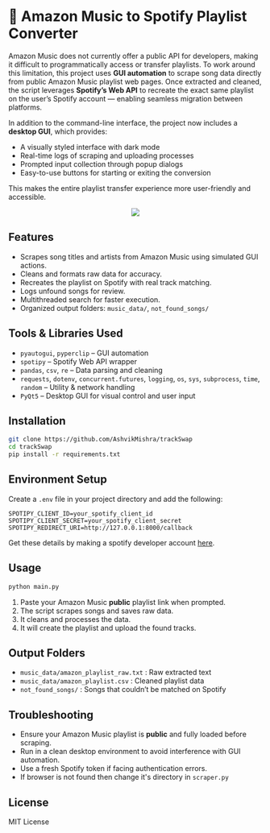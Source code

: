 # 🎵 Amazon Music to Spotify Playlist Converter

Amazon Music does not currently offer a public API for developers, making it difficult to programmatically access or transfer playlists. To work around this limitation, this project uses **GUI automation** to scrape song data directly from public Amazon Music playlist web pages. Once extracted and cleaned, the script leverages **Spotify’s Web API** to recreate the exact same playlist on the user’s Spotify account — enabling seamless migration between platforms.

In addition to the command-line interface, the project now includes a **desktop GUI**, which provides:
- A visually styled interface with dark mode
- Real-time logs of scraping and uploading processes  
- Prompted input collection through popup dialogs  
- Easy-to-use buttons for starting or exiting the conversion  

This makes the entire playlist transfer experience more user-friendly and accessible.


<p align="center">
  <a href="https://skillicons.dev">
    <img src="https://skillicons.dev/icons?i=py,github" />
  </a>
</p>



## Features

- Scrapes song titles and artists from Amazon Music using simulated GUI actions.
- Cleans and formats raw data for accuracy.
- Recreates the playlist on Spotify with real track matching.
- Logs unfound songs for review.
- Multithreaded search for faster execution.
- Organized output folders: `music_data/`, `not_found_songs/`



## Tools & Libraries Used

- `pyautogui`, `pyperclip` – GUI automation
- `spotipy` – Spotify Web API wrapper
- `pandas`, `csv`, `re` – Data parsing and cleaning
- `requests`, `dotenv`, `concurrent.futures`, `logging`, `os`, `sys`, `subprocess`, `time`, `random` – Utility & network handling
- `PyQt5` – Desktop GUI for visual control and user input


## Installation

```bash
git clone https://github.com/AshvikMishra/trackSwap
cd trackSwap
pip install -r requirements.txt
```

## Environment Setup

Create a `.env` file in your project directory and add the following:

```env
SPOTIPY_CLIENT_ID=your_spotify_client_id
SPOTIPY_CLIENT_SECRET=your_spotify_client_secret
SPOTIPY_REDIRECT_URI=http://127.0.0.1:8000/callback
```

Get these details by making a spotify developer account [here](https://developer.spotify.com/dashboard).

## Usage

```bash
python main.py
```


1. Paste your Amazon Music **public** playlist link when prompted.
2. The script scrapes songs and saves raw data.
3. It cleans and processes the data.
4. It will create the playlist and upload the found tracks.



## Output Folders

- `music_data/amazon_playlist_raw.txt` : Raw extracted text  
- `music_data/amazon_playlist.csv` : Cleaned playlist data  
- `not_found_songs/` : Songs that couldn’t be matched on Spotify  



## Troubleshooting

- Ensure your Amazon Music playlist is **public** and fully loaded before scraping.  
- Run in a clean desktop environment to avoid interference with GUI automation.  
- Use a fresh Spotify token if facing authentication errors. 
- If browser is not found then change it's directory in `scraper.py`



## License

MIT License